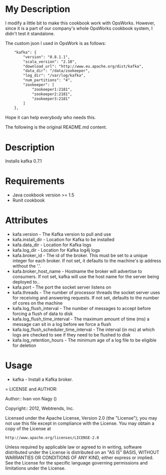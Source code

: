 My Description
===========

I modify a little bit to make this cookbook work with OpsWorks. However, since it is 
a part of our company's whole OpsWorks cookbook system, I didn't test it standalone.

The custom json I used in OpsWork is as follows:
```xml
    "kafka": {
        "version": "0.8.1.1",
        "scala_version": "2.10",
        "download_url": "http://www.eu.apache.org/dist/kafka",
        "data_dir": "/data/zookeeper",
        "log_dir": "/var/log/kafka",
        "num_partitions": "4",
        "zookeeper": [
            "zookeeper1:2181",
            "zookeeper2:2181",
            "zookeeper3:2181"
        ]
    },
```

Hope it can help everybody who needs this.

The following is the original README.md content.

Description
===========

Installs kafka 0.7.1

Requirements
============
* Java cookbook version >= 1.5
* Runit cookbook

Attributes
==========

* kafa.version - The Kafka version to pull and use
* kafa.install_dir - Location for Kafka to be installed
* kafa.data_dir - Location for Kafka logs
* kafa.log_dir - Location for Kafka log4j logs
* kafa.broker_id - The id of the broker. This must be set to a unique integer for each broker. If not set, it defaults to the machine's ip address without the '.'.
* kafa.broker_host_name - Hostname the broker will advertise to consumers. If not set, kafka will use the host name for the server being deployed to..
* kafa.port - The port the socket server listens on
* kafa.threads - The number of processor threads the socket server uses for receiving and answering requests. If not set, defaults to the number of cores on the machine
* kafa.log_flush_interval - The number of messages to accept before forcing a flush of data to disk
* kafa.log_flush_time_interval - The maximum amount of time (ms) a message can sit in a log before we force a flush
* kafa.log_flush_scheduler_time_interval - The interval (in ms) at which logs are checked to see if they need to be flushed to disk
* kafa.log_retention_hours - The minimum age of a log file to be eligible for deletion

Usage
=====

* kafka - Install a Kafka broker.

= LICENSE and AUTHOR:

Author:: Ivan von Nagy ()

Copyright:: 2012, Webtrends, Inc.

Licensed under the Apache License, Version 2.0 (the "License");
you may not use this file except in compliance with the License.
You may obtain a copy of the License at

    http://www.apache.org/licenses/LICENSE-2.0

Unless required by applicable law or agreed to in writing, software
distributed under the License is distributed on an "AS IS" BASIS,
WITHOUT WARRANTIES OR CONDITIONS OF ANY KIND, either express or implied.
See the License for the specific language governing permissions and
limitations under the License.